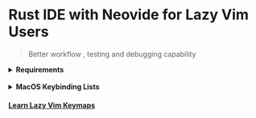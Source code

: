 # Rust IDE with Neovide for Lazy Vim Users

> Better workflow , testing and debugging capability

<details>
<summary>
<strong> Requirements  <strong>
</summary>

Must Have Installed, check the link on how to install it

- [Rust](https://www.rust-lang.org/tools/install)

- [Neovide](https://neovide.dev)

- [Cargo Nexttest](https://nexte.st)


</details>

<br>

<details>
<summary>
 <strong>  MacOS Keybinding Lists </strong>
</summary>
<br>

##  Rust Specific Key Bindings

### <strong>Testing:</strong>

<kbd>F1</kbd> === `RustRunnables`

<kbd>F3</kbd> === `RustDebuggables`

<kbd>F4</kbd> === `Run Ignored Tests`

<kbd>F5</kbd> === `Reload Workspace`

<kbd>CMD</kbd> + <kbd>r</kbd>  ===  `Run App`

<kbd>CMD</kbd> + <kbd>Shift</kbd> + <kbd>r</kbd>  ===  Run Test Under Cursor

<kbd>CMD</kbd> + <kbd>g</kbd>  ===  `Share to Rust Playground`


<strong>Debugging:</strong>

<kbd>CMD</kbd> +  <kbd>D</kbd>  ===  `Toggle Breakpoint``

<kbd>CMD</kbd> +  <kbd>F1</kbd>  ===  `Continue`

<kbd>CMD</kbd> +  <kbd>F2</kbd>  ===  `Step Over`

<kbd>CMD</kbd> +  <kbd>F3</kbd>  ===  `Step Into`

<kbd>CMD</kbd> +  <kbd>F4</kbd>  ===  `Step Out`


<strong>LSP</strong>


<kbd>F2</kbd> === `Rename`

<kbd>CMD</kbd> + <kbd>.</kbd>  ===  `Code Actions`

<kbd>CMD</kbd> + <kbd>P</kbd>  ===  `Search File`


<strong>File Editing</strong>

<kbd>CMD</kbd> + <kbd>S</kbd>  ===  `Save`

<kbd>CMD</kbd> + <kbd>V</kbd>  ===  `Paste`

<kbd>CMD</kbd> + <kbd>Y</kbd>  ===  `Redo`

<kbd>CMD</kbd> + <kbd>Z</kbd>  ===  `Undo`

<kbd>CMD</kbd> + <kbd>J,K</kbd> === `Move Line Up and Down`


<strong>Tabs Navigation</strong>


<kbd>CMD</kbd> + <kbd>Q</kbd>  ===  `Quit`

<kbd>CMD</kbd> + <kbd>T</kbd>  ===  `New Tab`

<kbd>CMD</kbd> + <kbd>W</kbd>  ===  `Close Tab`

<kbd>CMD</kbd> + <kbd>[1-9]</kbd>  ===  `Switch Tab [1-9]`

<kbd>CMD</kbd> + <kbd>B</kbd>  ===  `Toggle Sidebar`

<kbd>CTRL</kbd> + <kbd>H,J,K,L</kbd> === `Pane Navigation`

</details>

#### [Learn Lazy Vim Keymaps](https://www.lazyvim.org/keymaps)

